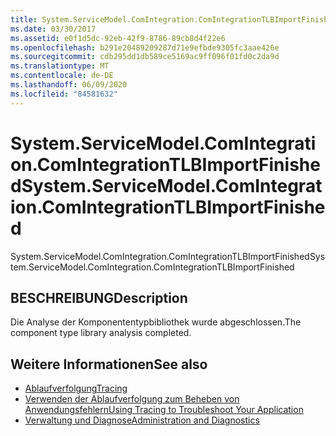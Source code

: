 ```yaml
---
title: System.ServiceModel.ComIntegration.ComIntegrationTLBImportFinished
ms.date: 03/30/2017
ms.assetid: e0f1d5dc-92eb-42f9-8786-89cb8d4f22e6
ms.openlocfilehash: b291e20489209287d71e9efbde9305fc3aae426e
ms.sourcegitcommit: cdb295dd1db589ce5169ac9ff096f01fd0c2da9d
ms.translationtype: MT
ms.contentlocale: de-DE
ms.lasthandoff: 06/09/2020
ms.locfileid: "84581632"
---
```

# <a name="systemservicemodelcomintegrationcomintegrationtlbimportfinished"></a><span data-ttu-id="8a20a-102">System.ServiceModel.ComIntegration.ComIntegrationTLBImportFinished</span><span class="sxs-lookup"><span data-stu-id="8a20a-102">System.ServiceModel.ComIntegration.ComIntegrationTLBImportFinished</span></span>
<span data-ttu-id="8a20a-103">System.ServiceModel.ComIntegration.ComIntegrationTLBImportFinished</span><span class="sxs-lookup"><span data-stu-id="8a20a-103">System.ServiceModel.ComIntegration.ComIntegrationTLBImportFinished</span></span>  
  
## <a name="description"></a><span data-ttu-id="8a20a-104">BESCHREIBUNG</span><span class="sxs-lookup"><span data-stu-id="8a20a-104">Description</span></span>  
 <span data-ttu-id="8a20a-105">Die Analyse der Komponententypbibliothek wurde abgeschlossen.</span><span class="sxs-lookup"><span data-stu-id="8a20a-105">The component type library analysis completed.</span></span>  
  
## <a name="see-also"></a><span data-ttu-id="8a20a-106">Weitere Informationen</span><span class="sxs-lookup"><span data-stu-id="8a20a-106">See also</span></span>

- [<span data-ttu-id="8a20a-107">Ablaufverfolgung</span><span class="sxs-lookup"><span data-stu-id="8a20a-107">Tracing</span></span>](index.md)
- [<span data-ttu-id="8a20a-108">Verwenden der Ablaufverfolgung zum Beheben von Anwendungsfehlern</span><span class="sxs-lookup"><span data-stu-id="8a20a-108">Using Tracing to Troubleshoot Your Application</span></span>](using-tracing-to-troubleshoot-your-application.md)
- [<span data-ttu-id="8a20a-109">Verwaltung und Diagnose</span><span class="sxs-lookup"><span data-stu-id="8a20a-109">Administration and Diagnostics</span></span>](../index.md)

